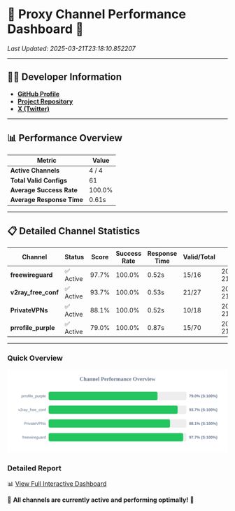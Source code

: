 # 🌟 Proxy Channel Performance Dashboard 🌟

_Last Updated: 2025-03-21T23:18:10.852207_

---

## 👩‍💻 Developer Information

- **[GitHub Profile](https://github.com/4n0nymou3)**  
- **[Project Repository](https://github.com/4n0nymou3/multi-proxy-config-fetcher)**  
- **[X (Twitter)](https://x.com/4n0nymou3)**  

---

## 📊 Performance Overview

| Metric                | Value       |
|-----------------------|-------------|
| **Active Channels**   | 4 / 4       |
| **Total Valid Configs** | 61          |
| **Average Success Rate** | 100.0%      |
| **Average Response Time** | 0.61s       |

---

## 📋 Detailed Channel Statistics

| Channel          | Status     | Score  | Success Rate | Response Time | Valid/Total | Last Success               |
|------------------|------------|--------|--------------|---------------|-------------|----------------------------|
| **freewireguard**  | ✅ Active  | 97.7%  | 100.0% | 0.52s         | 15/16       | 2025-03-21T23:18:10.850688 |
| **v2ray_free_conf**  | ✅ Active  | 93.7%  | 100.0% | 0.53s         | 21/27       | 2025-03-21T23:18:09.748425 |
| **PrivateVPNs**  | ✅ Active  | 88.1%  | 100.0% | 0.52s         | 10/18       | 2025-03-21T23:18:10.302133 |
| **prrofile_purple**  | ✅ Active  | 79.0%  | 100.0% | 0.87s         | 15/70       | 2025-03-21T23:18:09.128036 |

---

### Quick Overview
<div align="center">
  <a href="https://raw.githubusercontent.com/nullluser/NullRepo/refs/heads/main/assets/channel_stats_chart.svg">
    <img src="https://raw.githubusercontent.com/nullluser/NullRepo/refs/heads/main/assets/channel_stats_chart.svg" alt="Source Performance Statistics" width="800">
  </a>
</div>

### Detailed Report
📊 [View Full Interactive Dashboard](https://htmlpreview.github.io/?https://github.com/nullluser/NullRepo/blob/main/assets/performance_report.html)

🎉 **All channels are currently active and performing optimally!** 🎉
